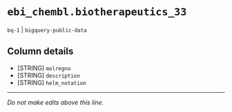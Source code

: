 # `ebi_chembl.biotherapeutics_33`
`bq-1` | `bigquery-public-data`

## Column details
* [STRING]    `molregno`
* [STRING]    `description`
* [STRING]    `helm_notation`

-------------------------------------------------------------------------------
*Do not make edits above this line.*
